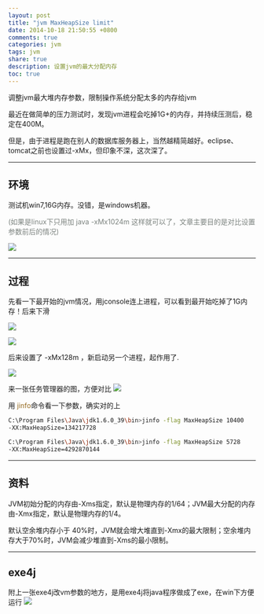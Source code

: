 ```yaml
---
layout: post
title: "jvm MaxHeapSize limit"
date: 2014-10-18 21:50:55 +0800
comments: true
categories: jvm
tags: jvm
share: true
description: 设置jvm的最大分配内存
toc: true
---
```

调整jvm最大堆内存参数，限制操作系统分配太多的内存给jvm

<!--more-->

最近在做简单的压力测试时，发现jvm进程会吃掉1G+的内存，并持续压测后，稳定在400M。

但是，由于进程是跑在别人的数据库服务器上，当然越精简越好。eclipse、tomcat之前也设置过-xMx，但印象不深，这次深了。


---

## 环境

测试机win7,16G内存。没错，是windows机器。

<font color="#7c837f">(如果是linux下只用加 java -xMx1024m 这样就可以了，文章主要目的是对比设置参数前后的情况)</font>

![](/images/jvm/20141016/1.png)

---

## 过程

先看一下最开始的jvm情况，用jconsole连上进程，可以看到最开始吃掉了1G内存！后来下滑

![](/images/jvm/20141016/2.png)

![](/images/jvm/20141016/3.png)

后来设置了 -xMx128m ，新启动另一个进程，起作用了.

![](/images/jvm/20141016/4.png)


来一张任务管理器的图，方便对比
![](/images/jvm/20141016/5.png)


用 <font color="#976d24">jinfo</font>命令看一下参数，确实对的上

```bash
C:\Program Files\Java\jdk1.6.0_39\bin>jinfo -flag MaxHeapSize 10400
-XX:MaxHeapSize=134217728

C:\Program Files\Java\jdk1.6.0_39\bin>jinfo -flag MaxHeapSize 5728
-XX:MaxHeapSize=4292870144
```

---

## 资料

JVM初始分配的内存由-Xms指定，默认是物理内存的1/64；JVM最大分配的内存由-Xmx指定，默认是物理内存的1/4。

默认空余堆内存小于 40%时，JVM就会增大堆直到-Xmx的最大限制；空余堆内存大于70%时，JVM会减少堆直到-Xms的最小限制。

---

## exe4j

附上一张exe4j改vm参数的地方，是用exe4j将java程序做成了exe，在win下方便运行
![](/images/jvm/20141016/6.png)
